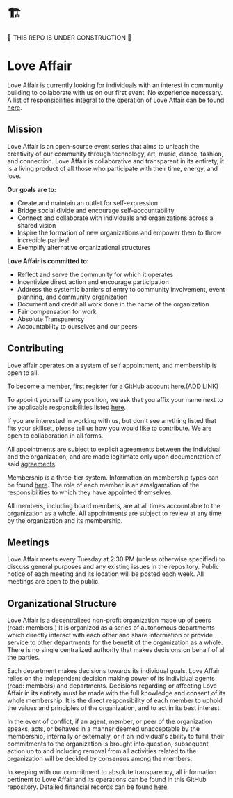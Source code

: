 # 🏗️
🚧 THIS REPO IS UNDER CONSTRUCTION 🚧

# Love Affair

Love Affair is currently looking for individuals with an interest in community building to collaborate with us on our first event. No experience necessary. A list of responsibilities integral to the operation of Love Affair can be found [here](./COOPERATIONS.md).

## Mission

Love Affair is an open-source event series that aims to unleash the
creativity of our community through technology, art, music, dance, fashion, and
connection. Love Affair is collaborative and transparent in its entirety, it is
a living product of all those who participate with their time, energy, and love.

**Our goals are to:**

 - Create and maintain an outlet for self-expression
 - Bridge social divide and encourage self-accountability
 - Connect and collaborate with individuals and organizations across a
   shared vision
 - Inspire the formation of new organizations and empower them to throw incredible parties!
 - Exemplify alternative organizational structures

**Love Affair is committed to:**

 - Reflect and serve the community for which it operates
 - Incentivize direct action and encourage participation
 - Address the systemic barriers of entry to community involvement, event planning, and community organization
 - Document and credit all work done in the name of the organization
 - Fair compensation for work
 - Absolute Transparency
 - Accountability to ourselves and our peers

 ## Contributing

 Love affair operates on a system of self appointment, and membership is open to all.  

To become a member, first register for a GitHub account here.(ADD LINK)

To appoint yourself to any position, we ask that you affix your name next to the applicable responsibilities listed [here](./COOPERATIONS.md).

If you are interested in working with us, but don't see anything listed that fits your skillset, please tell us how you would like to contribute. We are open to collaboration in all forms.

All appointments are subject to explicit agreements between the individual and the organization, and are made legitimate only upon documentation of said [agreements](./AGREEMENTS.md).

Membership is a three-tier system. Information on membership types can be found [here](./MEMBERS.md). The role of each member is an amalgamation of the responsibilities to which they have appointed themselves.

All members, including board members, are at all times accountable to the organization as a whole. All appointments are subject to review at any time by the organization and its membership.

## Meetings

Love Affair meets every Tuesday at 2:30 PM (unless otherwise specified) to discuss general purposes and any existing issues in the repository. Public notice of each meeting and its location will be posted each week. All meetings are open to the public.

## Organizational Structure

Love Affair is a decentralized non-profit organization made up of peers (read: members.) It is organized as a series of autonomous departments which directly interact with each other and share information or provide service to other departments for the benefit of the organization as a whole. There is no single centralized authority that makes decisions on behalf of all the parties.

Each department makes decisions towards its individual goals. Love Affair relies on the independent decision making power of its individual agents (read: members) and departments. Decisions regarding or affecting Love Affair in its entirety must be made with the full knowledge and consent of its whole membership. It is the direct responsibility of each member to uphold the values and principles of the organization, and to act in its best interest.

In the event of conflict, if an agent, member, or peer of the organization speaks, acts, or behaves in a manner deemed unacceptable by the membership, internally or externally, or if an individual's ability to fulfill their commitments to the organization is brought into question, subsequent action up to and including removal from all activities related to the organization will be decided by consensus among the members.

In keeping with our commitment to absolute transparency, all information pertinent to Love Affair and its operations can be found in this GitHub repository. Detailed financial records can be found [here](./FINANCIAL.md).
